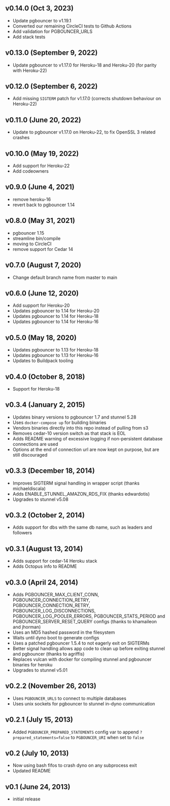 ## v0.14.0 (Oct 3, 2023)
* Update pgbouncer to v1.19.1
* Converted our remaining CircleCI tests to Github Actions
* Add validation for PGBOUNCER_URLS
* Add stack tests

## v0.13.0 (September 9, 2022)
* Update pgbouncer to v1.17.0 for Heroku-18 and Heroku-20 (for parity with Heroku-22)

## v0.12.0 (September 6, 2022)
* Add missing `SIGTERM` patch for v1.17.0 (corrects shutdown behaviour on Heroku-22)

## v0.11.0 (June 20, 2022)
* Update to pgbouncer v1.17.0 on Heroku-22, to fix OpenSSL 3 related crashes

## v0.10.0 (May 19, 2022)
* Add support for Heroku-22
* Add codeowners

## v0.9.0 (June 4, 2021)
* remove heroku-16
* revert back to pgbouncer 1.14

## v0.8.0 (May 31, 2021)
* pgbouncer 1.15
* streamline bin/compile
* moving to CircleCI
* remove support for Cedar 14

## v0.7.0 (August 7, 2020)
* Change default branch name from master to main

## v0.6.0 (June 12, 2020)
* Add support for Heroku-20
* Updates pgbouncer to 1.14 for Heroku-20
* Updates pgbouncer to 1.14 for Heroku-18
* Updates pgbouncer to 1.14 for Heroku-16

## v0.5.0 (May 18, 2020)
* Updates pgbouncer to 1.13 for Heroku-18
* Updates pgbouncer to 1.13 for Heroku-16
* Updates to Buildpack tooling

## v0.4.0 (October 8, 2018)
* Support for Heroku-18

## v0.3.4 (January 2, 2015)

* Updates binary versions to pgbouncer 1.7 and stunnel 5.28
* Uses `docker-compose up` for building binaries
* Vendors binaries directly into this repo instead of pulling from s3
* Removes cedar-10 version switch as that stack is EOL
* Adds README warning of excessive logging if non-persistent database
  connections are used
* Options at the end of connection url are now kept on purpose, but are still
  discouraged

## v0.3.3 (December 18, 2014)

* Improves SIGTERM signal handling in wrapper script (thanks michaeldiscala)
* Adds ENABLE_STUNNEL_AMAZON_RDS_FIX (thanks edwardotis)
* Upgrades to stunnel v5.08

## v0.3.2 (October 2, 2014)

* Adds support for dbs with the same db name, such as leaders and followers

## v0.3.1 (August 13, 2014)

* Adds support for cedar-14 Heroku stack
* Adds Octopus info to README

## v0.3.0 (April 24, 2014)

* Adds PGBOUNCER_MAX_CLIENT_CONN, PGBOUNCER_CONNECTION_RETRY,
 PGBOUNCER_CONNECTION_RETRY, PGBOUNCER_LOG_DISCONNECTIONS,
 PGBOUNCER_LOG_POOLER_ERRORS, PGBOUNCER_STATS_PERIOD and
 PGBOUNCER_SERVER_RESET_QUERY configs (thanks to khamaileon and jhorman)
* Uses an MD5 hashed password in the filesystem
* Waits until dyno boot to generate configs
* Uses a patched pgbouncer 1.5.4 to not eagerly exit on SIGTERMs
* Better signal handling allows app code to clean up before exiting stunnel and
 pgbouncer (thanks to agriffis)
* Replaces vulcan with docker for compiling stunnel and pgbouncer binaries for
 heroku
* Upgrades to stunnel v5.01

## v0.2.2 (November 26, 2013)

* Uses `PGBOUNCER_URLS` to connect to multiple databases
* Uses unix sockets for pgbouncer to stunnel in-dyno communication

## v0.2.1 (July 15, 2013)

* Added `PGBOUNCER_PREPARED_STATEMENTS` config var to append
`?prepared_statements=false` to `PGBOUNCER_URI` when set to `false`

## v0.2 (July 10, 2013)

* Now using bash fifos to crash dyno on any subprocess exit
* Updated README

## v0.1 (June 24, 2013)

* initial release

